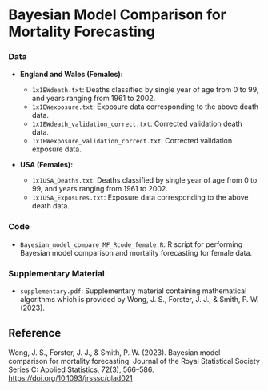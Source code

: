 # Bayesian Model Comparison for Mortality Forecasting
### Data
- **England and Wales (Females):**
  - `1x1EWdeath.txt`: Deaths classified by single year of age from 0 to 99, and years ranging from 1961 to 2002.
  - `1x1EWexposure.txt`: Exposure data corresponding to the above death data.
  - `1x1EWdeath_validation_correct.txt`: Corrected validation death data.
  - `1x1EWexposure_validation_correct.txt`: Corrected validation exposure data.

- **USA (Females):**
  - `1x1USA_Deaths.txt`: Deaths classified by single year of age from 0 to 99, and years ranging from 1961 to 2002.
  - `1x1USA_Exposures.txt`: Exposure data corresponding to the above death data.

### Code

- `Bayesian_model_compare_MF_Rcode_female.R`: R script for performing Bayesian model comparison and mortality forecasting for female data.

### Supplementary Material

- `supplementary.pdf`: Supplementary material containing mathematical algorithms which is provided by Wong, J. S., Forster, J. J., & Smith, P. W. (2023).

## Reference

Wong, J. S., Forster, J. J., & Smith, P. W. (2023). Bayesian model comparison for mortality forecasting. Journal of the Royal Statistical Society Series C: Applied Statistics, 72(3), 566–586. https://doi.org/10.1093/jrsssc/qlad021

